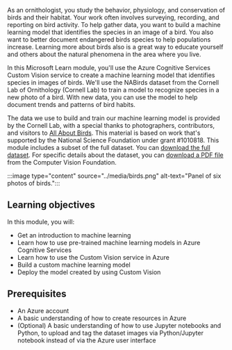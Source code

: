 As an ornithologist, you study the behavior, physiology, and conservation of birds and their habitat. Your work often involves surveying, recording, and reporting on bird activity. To help gather data, you want to build a machine learning model that identifies the species in an image of a bird. You also want to better document endangered birds species to help populations increase. Learning more about birds also is a great way to educate yourself and others about the natural phenomena in the area where you live.

In this Microsoft Learn module, you'll use the Azure Cognitive Services Custom Vision service to create a machine learning model that identifies species in images of birds. We'll use the NABirds dataset from the Cornell Lab of Ornithology (Cornell Lab) to train a model to recognize species in a new photo of a bird. With new data, you can use the model to help document trends and patterns of bird habits.

The data we use to build and train our machine learning model is provided by the Cornell Lab, with a special thanks to photographers, contributors, and visitors to [All About Birds](https://www.allaboutbirds.org/news/?azure-portal=true). This material is based on work that's supported by the National Science Foundation under grant #1010818. This module includes a subset of the full dataset. You can [download the full dataset](https://dl.allaboutbirds.org/nabirds?azure-portal=true). For specific details about the dataset, you can [download a PDF file](https://www.cv-foundation.org/openaccess/content_cvpr_2015/papers/Horn_Building_a_Bird_2015_CVPR_paper.pdf?azure-portal=true) from the Computer Vision Foundation.

:::image type="content" source="../media/birds.png" alt-text="Panel of six photos of birds.":::

## Learning objectives

In this module, you will:

- Get an introduction to machine learning
- Learn how to use pre-trained machine learning models in Azure Cognitive Services
- Learn how to use the Custom Vision service in Azure
- Build a custom machine learning model
- Deploy the model created by using Custom Vision

## Prerequisites

- An Azure account
- A basic understanding of how to create resources in Azure
- (Optional) A basic understanding of how to use Jupyter notebooks and Python, to upload and tag the dataset images via Python/Jupyter notebook instead of via the Azure user interface
